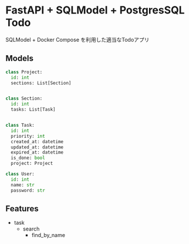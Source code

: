 # FastAPI + SQLModel + PostgresSQL Todo

SQLModel + Docker Compose を利用した適当なTodoアプリ


## Models

```python
class Project:
  id: int
  sections: List[Section]


class Section:
  id: int
  tasks: List[Task]


class Task:
  id: int
  priority: int
  created_at: datetime
  updated_at: datetime
  expired_at: datetime
  is_done: bool
  project: Project

class User:
  id: int
  name: str
  password: str
```


## Features

- task
  - search
    - find_by_name
